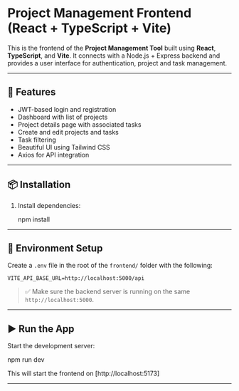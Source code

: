 # Project Management Frontend (React + TypeScript + Vite)

This is the frontend of the **Project Management Tool** built using **React**, **TypeScript**, and **Vite**. It connects with a Node.js + Express backend and provides a user interface for authentication, project and task management.

---

## 🚀 Features

- JWT-based login and registration
- Dashboard with list of projects
- Project details page with associated tasks
- Create and edit projects and tasks
- Task filtering
- Beautiful UI using Tailwind CSS
- Axios for API integration

---


## 📦 Installation


1. Install dependencies:

   npm install

---

## 🔑 Environment Setup

Create a `.env` file in the root of the `frontend/` folder with the following:

```
VITE_API_BASE_URL=http://localhost:5000/api
```

> ✅ Make sure the backend server is running on the same `http://localhost:5000`.

---

## ▶️ Run the App

Start the development server:

npm run dev

This will start the frontend on [http://localhost:5173]

---

